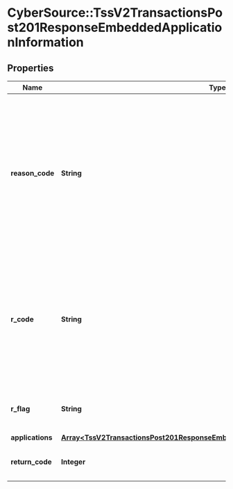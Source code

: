 # CyberSource::TssV2TransactionsPost201ResponseEmbeddedApplicationInformation

## Properties
Name | Type | Description | Notes
------------ | ------------- | ------------- | -------------
**reason_code** | **String** | Indicates the reason why a request succeeded or failed and possible action to take if a request fails.  For details, see the appendix of reason codes in the documentation for the relevant payment method.  | [optional] 
**r_code** | **String** | Indicates whether the service request was successful. Possible values:  - &#x60;-1&#x60;: An error occurred. - &#x60;0&#x60;: The request was declined. - &#x60;1&#x60;: The request was successful.  | [optional] 
**r_flag** | **String** | One-word description of the result of the application.  | [optional] 
**applications** | [**Array&lt;TssV2TransactionsPost201ResponseEmbeddedApplicationInformationApplications&gt;**](TssV2TransactionsPost201ResponseEmbeddedApplicationInformationApplications.md) |  | [optional] 
**return_code** | **Integer** | The description for this field is not available. | [optional] 


